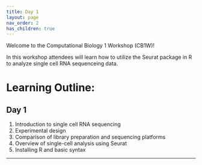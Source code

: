 ```yaml
---
title: Day 1
layout: page
nav_order: 2
has_children: true
---
```


Welcome to the Computational Biology 1 Workshop (CB1W)!

In this workshop attendees will learn how to utilize the Seurat package in R to analyze single cell RNA sequenceing data.

# Learning Outline:
## Day 1
1. Introduction to single cell RNA sequencing
2. Experimental design
3. Comparison of library preparation and sequencing platforms
4. Overview of single-cell analysis using Seurat
5. Installing R and basic syntax

----

[Just the Docs]: https://just-the-docs.github.io/just-the-docs/
[GitHub Pages]: https://docs.github.com/en/pages
[README]: https://github.com/just-the-docs/just-the-docs-template/blob/main/README.md
[Jekyll]: https://jekyllrb.com
[GitHub Pages / Actions workflow]: https://github.blog/changelog/2022-07-27-github-pages-custom-github-actions-workflows-beta/
[use this template]: https://github.com/just-the-docs/just-the-docs-template/generate
